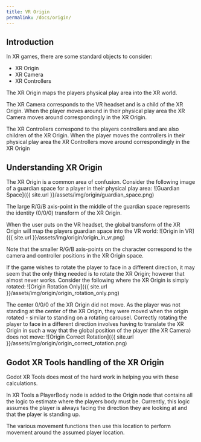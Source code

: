 ```yaml
---
title: VR Origin
permalink: /docs/origin/
---
```



## Introduction
In XR games, there are some standard objects to consider:
 - XR Origin
 - XR Camera
 - XR Controllers

The XR Origin maps the players physical play area into the XR world.

The XR Camera corresponds to the VR headset and is a child of the XR Origin. When
the player moves around in their physical play area the XR Camera moves around
correspondingly in the XR Origin.

The XR Controllers correspond to the players controllers and are also children of
the XR Origin. When the player moves the controllers in their physical play area
the XR Controllers move around correspondingly in the XR Origin


## Understanding XR Origin
The XR Origin is a common area of confusion. Consider the following image of a
guardian space for a player in their physical play area:
![Guardian Space]({{ site.url }}/assets/img/origin/guardian_space.png)

The large R/G/B axis-point in the middle of the guardian space represents the
identity (0/0/0) transform of the XR Origin.

When the user puts on the VR headset, the global transform of the XR Origin will
map the players guardian space into the VR world:
![Origin in VR]({{ site.url }}/assets/img/origin/origin_in_vr.png)

Note that the smaller R/G/B axis-points on the character correspond to the 
camera and controller positions in the XR Origin space.

If the game wishes to rotate the player to face in a different direction, it may
seem that the only thing needed is to rotate the XR Origin; however that almost
never works. Consider the following where the XR Origin is simply rotated:
![Origin Rotation Only]({{ site.url }}/assets/img/origin/origin_rotation_only.png)

The center 0/0/0 of the XR Origin did not move. As the player was not standing at 
the center of the XR Origin, they were moved when the origin rotated - similar to
standing on a rotating carousel. Correctly rotating the player to face in a 
different direction involves having to translate the XR Origin in such a way that
the global position of the player (the XR Camera) does not move:
![Origin Correct Rotation]({{ site.url }}/assets/img/origin/origin_correct_rotation.png)


## Godot XR Tools handling of the XR Origin
Godot XR Tools does most of the hard work in helping you with these calculations.

In XR Tools a PlayerBody node is added to the Origin node that contains all the 
logic to estimate where the players body must be. Currently, this logic assumes the 
player is always facing the direction they are looking at and that the player is
standing up.

The various movement functions then use this location to perform movement around
the assumed player location.
